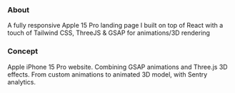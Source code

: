 ### About

A fully responsive Apple 15 Pro landing page I built on top of React with a touch of Tailwind CSS, ThreeJS & GSAP for animations/3D rendering

### Concept

<p>Apple iPhone 15 Pro website. Combining GSAP animations and Three.js 3D effects. From custom animations to animated 3D model, with Sentry analytics.</p>
